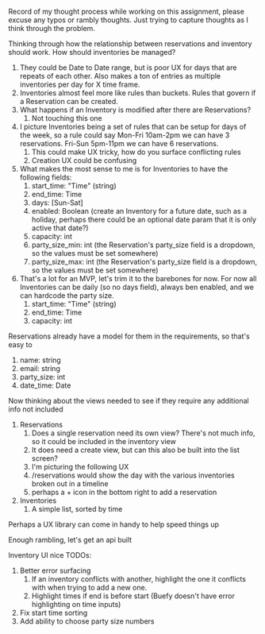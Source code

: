 Record of my thought process while working on this assignment, please excuse any typos or rambly thoughts. Just trying to capture thoughts as I think through the problem.

Thinking through how the relationship between reservations and inventory should work.
How should inventories be managed?
1. They could be Date to Date range, but is poor UX for days that are repeats of each other. Also makes a ton of entries as multiple inventories per day for X time frame.
1. Inventories almost feel more like rules than buckets. Rules that govern if a Reservation can be created.
1. What happens if an Inventory is modified after there are Reservations?
    1. Not touching this one
1. I picture Inventories being a set of rules that can be setup for days of the week, so a rule could say Mon-Fri 10am-2pm we can have 3 reservations. Fri-Sun 5pm-11pm we can have 6 reservations.
    1. This could make UX tricky, how do you surface conflicting rules
    1. Creation UX could be confusing
1. What makes the most sense to me is for Inventories to have the following fields:
    1. start_time: "Time" (string)
    1. end_time: Time
    1. days: [Sun-Sat]
    1. enabled: Boolean (create an Inventory for a future date, such as a holiday, perhaps there could be an optional date param that it is only active that date?)
    1. capacity: int
    1. party_size_min: int (the Reservation's party_size field is a dropdown, so the values must be set somewhere)
    1. party_size_max: int (the Reservation's party_size field is a dropdown, so the values must be set somewhere)
1. That's a lot for an MVP, let's trim it to the barebones for now. For now all Inventories can be daily (so no days field), always ben enabled, and we can hardcode the party size.
    1. start_time: "Time" (string)
    1. end_time: Time
    1. capacity: int

Reservations already have a model for them in the requirements, so that's easy to
1. name: string
1. email: string
1. party_size: int
1. date_time: Date

Now thinking about the views needed to see if they require any additional info not included
1. Reservations
    1. Does a single reservation need its own view? There's not much info, so it could be included in the inventory view
    1. It does need a create view, but can this also be built into the list screen?
    1. I'm picturing the following UX
      1. /reservations would show the day with the various inventories broken out in a timeline
      1. perhaps a + icon in the bottom right to add a reservation
1. Inventories
    1. A simple list, sorted by time

Perhaps a UX library can come in handy to help speed things up

Enough rambling, let's get an api built

Inventory UI nice TODOs:
1. Better error surfacing
    1. If an inventory conflicts with another, highlight the one it conflicts with when trying to add a new one.
    1. Highlight times if end is before start (Buefy doesn't have error highlighting on time inputs)
1. Fix start time sorting
1. Add ability to choose party size numbers